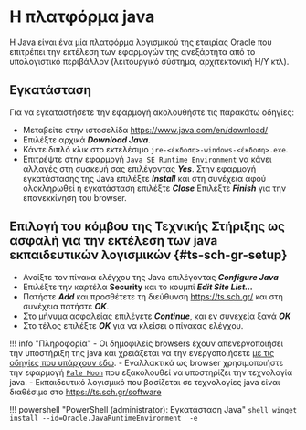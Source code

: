 # Η πλατφόρμα java

Η Java είναι ένα μία πλατφόρμα λογισμικού της εταιρίας Oracle που επιτρέπει την εκτέλεση των εφαρμογών της ανεξάρτητα από το υπολογιστικό περιβάλλον (λειτουργικό σύστημα, αρχιτεκτονική Η/Υ κτλ).

## Εγκατάσταση

Για να εγκαταστήσετε την εφαρμογή ακολουθήστε τις παρακάτω οδηγίες:

- Μεταβείτε στην ιστοσελίδα <https://www.java.com/en/download/>
- Επιλέξτε αρχικά ***Download Java***.
- Κάντε διπλό κλικ στο εκτελέσιμο `jre-<έκδοση>-windows-<έκδοση>.exe`.
- Επιτρέψτε στην εφαρμογή  `Java SE Runtime Environment` να κάνει αλλαγές στη συσκευή σας επιλέγοντας ***Yes***.
Στην εφαρμογή εγκατάστασης της Java επιλέξτε ***Install*** και στη συνέχεια αφού ολοκληρωθεί η εγκατάσταση επιλέξτε ***Close***
Επιλέξτε ***Finish*** για την επανεκκίνηση του browser.

## Επιλογή του κόμβου της Τεχνικής Στήριξης ως ασφαλή για την εκτέλεση των java εκπαιδευτικών λογισμικών {#ts-sch-gr-setup}

- Ανοίξτε τον πίνακα ελέγχου της Java επιλέγοντας ***Configure Java***
- Επιλέξτε την καρτέλα **Security** και το κουμπί ***Edit Site List…***
- Πατήστε ***Add*** και προσθέτετε τη διεύθυνση <https://ts.sch.gr/> και στη συνέχεια πατήστε ***OK***.
- Στο μήνυμα ασφαλείας επιλέγετε ***Continue***, και εν συνεχεία ξανά ***OK***
- Στο τέλος επιλέξτε ***OK*** για να κλείσει ο πίνακας ελέγχου.

!!! info "Πληροφορία"
    - Οι δημοφιλείς browsers έχουν απενεργοποιήσει την υποστήριξη της java και χρειάζεται να την ενεργοποιήσετε [με τις οδηγίες που υπάρχουν εδώ](https://java.com/en/download/help/enable_browser.html).
    - Εναλλακτικά ως browser χρησιμοποιήστε την εφαρμογή [`Pale Moon`](palemoon.md) που εξακολουθεί να υποστηρίζει την τεχνολογία java.
    - Εκπαιδευτικό λογισμικό που βασίζεται σε τεχνολογίες java είναι διαθέσιμο στο <https://ts.sch.gr/software>

!!! powershell "PowerShell (administrator): Εγκατάσταση Java"
    ```shell
    winget install --id=Oracle.JavaRuntimeEnvironment  -e
    ```
